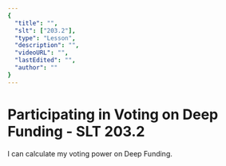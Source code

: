```yaml
---
{
  "title": "",
  "slt": ["203.2"],
  "type": "Lesson",
  "description": "",
  "videoURL": "",
  "lastEdited": "",
  "author": ""
}
---
```


# Participating in Voting on Deep Funding - SLT 203.2

I can calculate my voting power on Deep Funding.